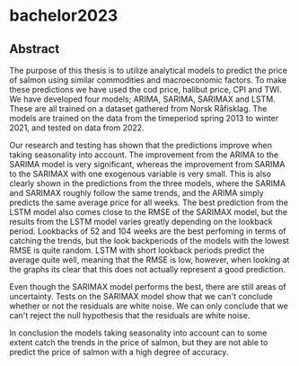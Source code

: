 # bachelor2023

## Abstract
The purpose of this thesis is to utilize analytical models to predict the price of salmon using similar commodities and macroeconomic factors. To make these predictions we have used the cod price, halibut price, CPI and TWI. We have developed four models; ARIMA, SARIMA, SARIMAX and LSTM. These are all trained on a dataset gathered from Norsk Råfisklag. The models are trained on the data from the timeperiod spring 2013 to winter 2021, and tested on data from 2022. 

Our research and testing has shown that the predictions improve when taking seasonality into account. The improvement from the ARIMA to the SARIMA model is very significant, whereas the improvement from SARIMA to the SARIMAX with one exogenous variable is very small. This is also clearly shown in the predictions from the three models, where the SARIMA and SARIMAX roughly follow the same trends, and the ARIMA simply predicts the same average price for all weeks. The best prediction from the LSTM model also comes close to the RMSE of the SARIMAX model, but the results from the LSTM model varies greatly depending on the lookback period. Lookbacks of 52 and 104 weeks are the best perfoming in terms of catching the trends, but the look backperiods of the models with the lowest RMSE is quite random. LSTM with short lookback periods predict the average quite well, meaning that the RMSE is low, however, when looking at the graphs its clear that this does not actually represent a good prediction. 

Even though the SARIMAX model performs the best, there are still areas of uncertainty. Tests on the SARIMAX model show that we can't conclude whether or not the residuals are white noise. We can only conclude that we can't reject the null hypothesis that the residuals are white noise.  

In conclusion the models taking seasonality into account can to some extent catch the trends in the price of salmon, but they are not able to predict the price of salmon with a high degree of accuracy. 